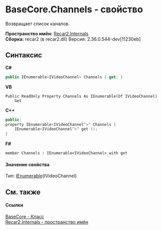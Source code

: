 # BaseCore.Channels - свойство
 

Возвращает список каналов.

**Пространство имён:**&nbsp;<a href="6da04919-8d63-2c8f-14b3-136fe2e029ba">Recar2.Internals</a><br />**Сборка:**&nbsp;recar2 (в recar2.dll) Версия: 2.36.0.544-dev[11230eb]

## Синтаксис

**C#**<br />
``` C#
public IEnumerable<IVideoChannel> Channels { get; }
```

**VB**<br />
``` VB
Public ReadOnly Property Channels As IEnumerable(Of IVideoChannel)
	Get
```

**C++**<br />
``` C++
public:
property IEnumerable<IVideoChannel^>^ Channels {
	IEnumerable<IVideoChannel^>^ get ();
}
```

**F#**<br />
``` F#
member Channels : IEnumerable<IVideoChannel> with get

```


#### Значение свойства
Тип:&nbsp;<a href="http://msdn2.microsoft.com/ru-ru/library/9eekhta0" target="_blank">IEnumerable</a>(IVideoChannel)

## См. также


#### Ссылки
<a href="5d7b3a7d-89fd-7a42-1091-912a0f6d1528">BaseCore - Класс</a><br /><a href="6da04919-8d63-2c8f-14b3-136fe2e029ba">Recar2.Internals - пространство имён</a><br />